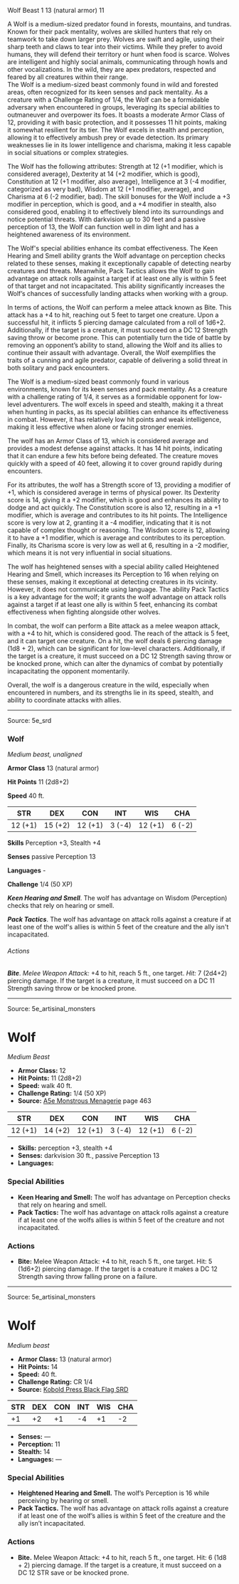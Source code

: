 <MonsterName/>Wolf</MonsterName>
<CreatureType/>Beast</CreatureType>
<CR/>1</CR>
<AC/>13 (natural armor)</AC>
<HP/>11</HP>
<summary>A Wolf is a medium-sized predator found in forests, mountains, and tundras. Known for their pack mentality, wolves are skilled hunters that rely on teamwork to take down larger prey. Wolves are swift and agile, using their sharp teeth and claws to tear into their victims. While they prefer to avoid humans, they will defend their territory or hunt when food is scarce. Wolves are intelligent and highly social animals, communicating through howls and other vocalizations. In the wild, they are apex predators, respected and feared by all creatures within their range.</summary>

<summary>The Wolf is a medium-sized beast commonly found in wild and forested areas, often recognized for its keen senses and pack mentality. As a creature with a Challenge Rating of 1/4, the Wolf can be a formidable adversary when encountered in groups, leveraging its special abilities to outmaneuver and overpower its foes. It boasts a moderate Armor Class of 12, providing it with basic protection, and it possesses 11 hit points, making it somewhat resilient for its tier. The Wolf excels in stealth and perception, allowing it to effectively ambush prey or evade detection. Its primary weaknesses lie in its lower intelligence and charisma, making it less capable in social situations or complex strategies.</summary>

<detail>

The Wolf has the following attributes: Strength at 12 (+1 modifier, which is considered average), Dexterity at 14 (+2 modifier, which is good), Constitution at 12 (+1 modifier, also average), Intelligence at 3 (-4 modifier, categorized as very bad), Wisdom at 12 (+1 modifier, average), and Charisma at 6 (-2 modifier, bad). The skill bonuses for the Wolf include a +3 modifier in perception, which is good, and a +4 modifier in stealth, also considered good, enabling it to effectively blend into its surroundings and notice potential threats. With darkvision up to 30 feet and a passive perception of 13, the Wolf can function well in dim light and has a heightened awareness of its environment.

The Wolf's special abilities enhance its combat effectiveness. The Keen Hearing and Smell ability grants the Wolf advantage on perception checks related to these senses, making it exceptionally capable of detecting nearby creatures and threats. Meanwhile, Pack Tactics allows the Wolf to gain advantage on attack rolls against a target if at least one ally is within 5 feet of that target and not incapacitated. This ability significantly increases the Wolf’s chances of successfully landing attacks when working with a group.

In terms of actions, the Wolf can perform a melee attack known as Bite. This attack has a +4 to hit, reaching out 5 feet to target one creature. Upon a successful hit, it inflicts 5 piercing damage calculated from a roll of 1d6+2. Additionally, if the target is a creature, it must succeed on a DC 12 Strength saving throw or become prone. This can potentially turn the tide of battle by removing an opponent’s ability to stand, allowing the Wolf and its allies to continue their assault with advantage. Overall, the Wolf exemplifies the traits of a cunning and agile predator, capable of delivering a solid threat in both solitary and pack encounters.

The Wolf is a medium-sized beast commonly found in various environments, known for its keen senses and pack mentality. As a creature with a challenge rating of 1/4, it serves as a formidable opponent for low-level adventurers. The wolf excels in speed and stealth, making it a threat when hunting in packs, as its special abilities can enhance its effectiveness in combat. However, it has relatively low hit points and weak intelligence, making it less effective when alone or facing stronger enemies.

The wolf has an Armor Class of 13, which is considered average and provides a modest defense against attacks. It has 14 hit points, indicating that it can endure a few hits before being defeated. The creature moves quickly with a speed of 40 feet, allowing it to cover ground rapidly during encounters.

For its attributes, the wolf has a Strength score of 13, providing a modifier of +1, which is considered average in terms of physical power. Its Dexterity score is 14, giving it a +2 modifier, which is good and enhances its ability to dodge and act quickly. The Constitution score is also 12, resulting in a +1 modifier, which is average and contributes to its hit points. The Intelligence score is very low at 2, granting it a -4 modifier, indicating that it is not capable of complex thought or reasoning. The Wisdom score is 12, allowing it to have a +1 modifier, which is average and contributes to its perception. Finally, its Charisma score is very low as well at 6, resulting in a -2 modifier, which means it is not very influential in social situations.

The wolf has heightened senses with a special ability called Heightened Hearing and Smell, which increases its Perception to 16 when relying on these senses, making it exceptional at detecting creatures in its vicinity. However, it does not communicate using language. The ability Pack Tactics is a key advantage for the wolf; it grants the wolf advantage on attack rolls against a target if at least one ally is within 5 feet, enhancing its combat effectiveness when fighting alongside other wolves.

In combat, the wolf can perform a Bite attack as a melee weapon attack, with a +4 to hit, which is considered good. The reach of the attack is 5 feet, and it can target one creature. On a hit, the wolf deals 6 piercing damage (1d8 + 2), which can be significant for low-level characters. Additionally, if the target is a creature, it must succeed on a DC 12 Strength saving throw or be knocked prone, which can alter the dynamics of combat by potentially incapacitating the opponent momentarily. 

Overall, the wolf is a dangerous creature in the wild, especially when encountered in numbers, and its strengths lie in its speed, stealth, and ability to coordinate attacks with allies.</detail>



---

Source: 5e_srd

### Wolf

*Medium beast, unaligned*

**Armor Class** 13 (natural armor)

**Hit Points** 11 (2d8+2)

**Speed** 40 ft.

| STR     | DEX     | CON     | INT    | WIS     | CHA    |
|---------|---------|---------|--------|---------|--------|
| 12 (+1) | 15 (+2) | 12 (+1) | 3 (-4) | 12 (+1) | 6 (-2) |

**Skills** Perception +3, Stealth +4

**Senses** passive Perception 13

**Languages** -

**Challenge** 1/4 (50 XP)

***Keen Hearing and Smell***. The wolf has advantage on Wisdom (Perception) checks that rely on hearing or smell.

***Pack Tactics***. The wolf has advantage on attack rolls against a creature if at least one of the wolf's allies is within 5 feet of the creature and the ally isn't incapacitated.

###### Actions

***Bite***. *Melee Weapon Attack:* +4 to hit, reach 5 ft., one target. *Hit:* 7 (2d4+2) piercing damage. If the target is a creature, it must succeed on a DC 11 Strength saving throw or be knocked prone.



---

Source: 5e_artisinal_monsters

# Wolf

*Medium* *Beast*

- **Armor Class:** 12
- **Hit Points:** 11 (2d8+2)
- **Speed:** walk 40 ft.
- **Challenge Rating:** 1/4 (50 XP)
- **Source:** [A5e Monstrous Menagerie](https://enpublishingrpg.com/products/level-up-monstrous-menagerie-a5e) page 463

| STR | DEX | CON | INT | WIS | CHA |
| --- | --- | --- | --- | --- | --- |
| 12 (+1) | 14 (+2) | 12 (+1) | 3 (-4) | 12 (+1) | 6 (-2) |

- **Skills:** perception +3, stealth +4
- **Senses:** darkvision 30 ft., passive Perception 13
- **Languages:** 

### Special Abilities

- **Keen Hearing and Smell:** The wolf has advantage on Perception checks that rely on hearing and smell.
- **Pack Tactics:** The wolf has advantage on attack rolls against a creature if at least one of the wolfs allies is within 5 feet of the creature and not incapacitated.

### Actions

- **Bite:** Melee Weapon Attack: +4 to hit, reach 5 ft., one target. Hit: 5 (1d6+2) piercing damage. If the target is a creature  it makes a DC 12 Strength saving throw  falling prone on a failure.






---

Source: 5e_artisinal_monsters

# Wolf

*Medium beast*

- **Armor Class:** 13 (natural armor)
- **Hit Points:** 14
- **Speed:** 40 ft.
- **Challenge Rating:** CR 1/4
- **Source:** [Kobold Press Black Flag SRD](https://koboldpress.com/black-flag-roleplaying/)

| STR | DEX | CON | INT | WIS | CHA |
| --- | --- | --- | --- | --- | --- |
| +1 | +2 | +1 | -4 | +1 | -2 |

- **Senses:** —
- **Perception:** 11
- **Stealth:** 14
- **Languages:** —

### Special Abilities

- **Heightened Hearing and Smell.** The wolf’s Perception is 16 while perceiving by hearing or smell.
- **Pack Tactics.** The wolf has advantage on attack rolls against a creature if at least one of the wolf’s allies is within 5 feet of the creature and the ally isn’t incapacitated.

### Actions

- **Bite.** Melee Weapon Attack: +4 to hit, reach 5 ft., one target. Hit: 6 (1d8 + 2) piercing damage. If the target is a creature, it must succeed on a DC 12 STR save or be knocked prone.



